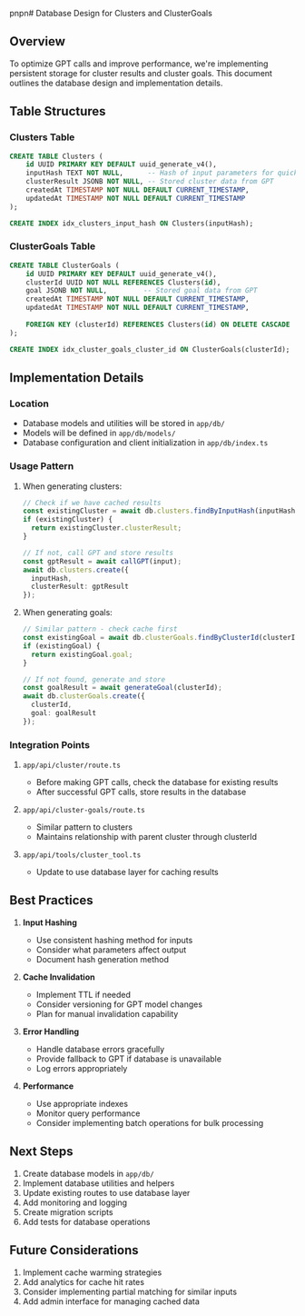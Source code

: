 pnpn# Database Design for Clusters and ClusterGoals

## Overview
To optimize GPT calls and improve performance, we're implementing persistent storage for cluster results and cluster goals. This document outlines the database design and implementation details.

## Table Structures

### Clusters Table
```sql
CREATE TABLE Clusters (
    id UUID PRIMARY KEY DEFAULT uuid_generate_v4(),
    inputHash TEXT NOT NULL,      -- Hash of input parameters for quick lookup
    clusterResult JSONB NOT NULL, -- Stored cluster data from GPT
    createdAt TIMESTAMP NOT NULL DEFAULT CURRENT_TIMESTAMP,
    updatedAt TIMESTAMP NOT NULL DEFAULT CURRENT_TIMESTAMP
);

CREATE INDEX idx_clusters_input_hash ON Clusters(inputHash);
```

### ClusterGoals Table
```sql
CREATE TABLE ClusterGoals (
    id UUID PRIMARY KEY DEFAULT uuid_generate_v4(),
    clusterId UUID NOT NULL REFERENCES Clusters(id),
    goal JSONB NOT NULL,         -- Stored goal data from GPT
    createdAt TIMESTAMP NOT NULL DEFAULT CURRENT_TIMESTAMP,
    updatedAt TIMESTAMP NOT NULL DEFAULT CURRENT_TIMESTAMP,
    
    FOREIGN KEY (clusterId) REFERENCES Clusters(id) ON DELETE CASCADE
);

CREATE INDEX idx_cluster_goals_cluster_id ON ClusterGoals(clusterId);
```

## Implementation Details

### Location
- Database models and utilities will be stored in `app/db/`
- Models will be defined in `app/db/models/`
- Database configuration and client initialization in `app/db/index.ts`

### Usage Pattern

1. When generating clusters:
   ```typescript
   // Check if we have cached results
   const existingCluster = await db.clusters.findByInputHash(inputHash);
   if (existingCluster) {
     return existingCluster.clusterResult;
   }
   
   // If not, call GPT and store results
   const gptResult = await callGPT(input);
   await db.clusters.create({
     inputHash,
     clusterResult: gptResult
   });
   ```

2. When generating goals:
   ```typescript
   // Similar pattern - check cache first
   const existingGoal = await db.clusterGoals.findByClusterId(clusterId);
   if (existingGoal) {
     return existingGoal.goal;
   }
   
   // If not found, generate and store
   const goalResult = await generateGoal(clusterId);
   await db.clusterGoals.create({
     clusterId,
     goal: goalResult
   });
   ```

### Integration Points

1. `app/api/cluster/route.ts`
   - Before making GPT calls, check the database for existing results
   - After successful GPT calls, store results in the database

2. `app/api/cluster-goals/route.ts`
   - Similar pattern to clusters
   - Maintains relationship with parent cluster through clusterId

3. `app/api/tools/cluster_tool.ts`
   - Update to use database layer for caching results

## Best Practices

1. **Input Hashing**
   - Use consistent hashing method for inputs
   - Consider what parameters affect output
   - Document hash generation method

2. **Cache Invalidation**
   - Implement TTL if needed
   - Consider versioning for GPT model changes
   - Plan for manual invalidation capability

3. **Error Handling**
   - Handle database errors gracefully
   - Provide fallback to GPT if database is unavailable
   - Log errors appropriately

4. **Performance**
   - Use appropriate indexes
   - Monitor query performance
   - Consider implementing batch operations for bulk processing

## Next Steps

1. Create database models in `app/db/`
2. Implement database utilities and helpers
3. Update existing routes to use database layer
4. Add monitoring and logging
5. Create migration scripts
6. Add tests for database operations

## Future Considerations

1. Implement cache warming strategies
2. Add analytics for cache hit rates
3. Consider implementing partial matching for similar inputs
4. Add admin interface for managing cached data
